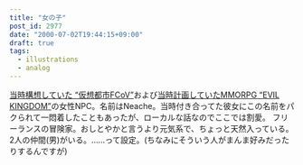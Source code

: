 ```yaml
---
title: "女の子"
post_id: 2977
date: "2000-07-02T19:44:15+09:00"
draft: true
tags:
  - illustrations
  - analog
---
```



[当時構想していた “仮想都市FCoV”](https://danmaq.com/kuto)および[当時計画していたMMORPG “EVIL KINGDOM”](https://danmaq.com/tag/evil-kingdom)の女性NPC。名前はNeache。当時付き合ってた彼女にこの名前をパクられて一悶着したこともあったが、ローカルな話なのでここでは割愛。 フリーランスの冒険家。おしとやかと言うより元気系で、ちょっと天然入っている。2人の仲間(男)がいる。……って設定。(ちなみにそういう人がまんま好みだったりするんですが)
